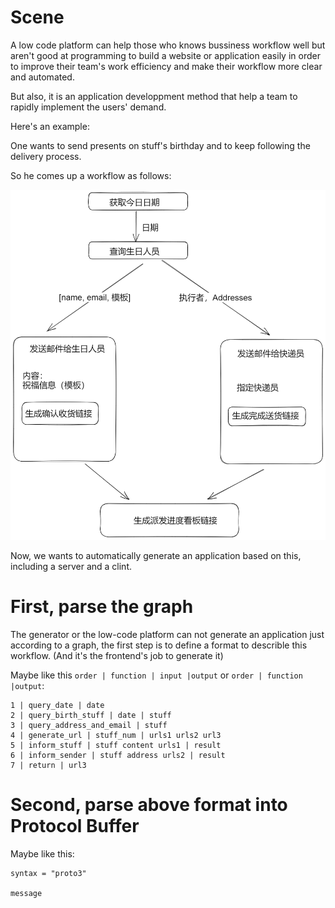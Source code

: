 # Scene
A low code platform can help those who knows bussiness workflow well but aren't good at programming to build a website or application easily in order to improve their team's work efficiency and make their workflow more clear and automated. 

But also, it is an application developpment method that help a team to rapidly implement the users' demand.

Here's an example:

One wants to send presents on stuff's birthday and to keep following the delivery process.

So he comes up a workflow as follows: 

![workflow](../screenshot/workflow.png)

Now, we wants to automatically generate an application based on this, including a server and a clint.

# First, parse the graph
The generator or the low-code platform can not generate an application just according to a graph, the first step is to define a format to describle this workflow. (And it's the frontend's job to generate it)

Maybe like this `order | function | input |output` or `order | function |output`:
```
1 | query_date | date
2 | query_birth_stuff | date | stuff
3 | query_address_and_email | stuff
4 | generate_url | stuff_num | urls1 urls2 url3
5 | inform_stuff | stuff content urls1 | result
6 | inform_sender | stuff address urls2 | result
7 | return | url3
```

# Second, parse above format into Protocol Buffer

Maybe like this:
```proto3
syntax = "proto3"

message 
```